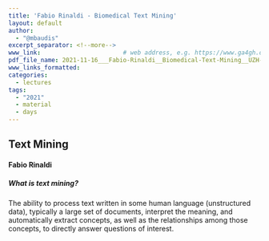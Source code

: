 ```yaml
---
title: 'Fabio Rinaldi - Biomedical Text Mining'
layout: default
author:
  - "@mbaudis"
excerpt_separator: <!--more-->
www_link: 						# web address, e.g. https://www.ga4gh.org; auto-linked
pdf_file_name: 2021-11-16___Fabio-Rinaldi__Biomedical-Text-Mining__UZH-BIO390-HS21-lecture-09.pdf
www_links_formatted:
categories:
  - lectures
tags:
  - "2021"
  - material
  - days
---
```


## Text Mining
#### Fabio Rinaldi

##### What is text mining?

The ability to process text written in some human language (unstructured data), typically a large set of documents, interpret the meaning, and automatically extract concepts, as well as the relationships among those concepts, to directly answer questions of interest.

<!--more-->
